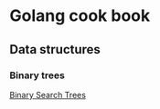 # Golang cook book

## Data structures
### Binary trees
[Binary Search Trees](https://github.com/serpis1/go_cook_book/tree/master/data_structures/binary_search_tree)